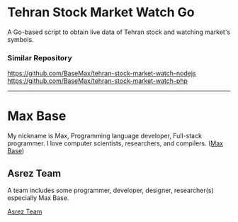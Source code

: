 # Tehran Stock Market Watch Go

A Go-based script to obtain live data of Tehran stock and watching market's symbols.

### Similar Repository

https://github.com/BaseMax/tehran-stock-market-watch-nodejs
https://github.com/BaseMax/tehran-stock-market-watch-php

---------

# Max Base

My nickname is Max, Programming language developer, Full-stack programmer. I love computer scientists, researchers, and compilers. ([Max Base](https://maxbase.org/))

## Asrez Team

A team includes some programmer, developer, designer, researcher(s) especially Max Base.

[Asrez Team](https://www.asrez.com/)
